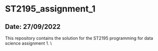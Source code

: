 # ST2195_assignment_1

## Date: 27/09/2022 
This repository contains the solution for the ST2195 programming for data science assignment 1.
\
